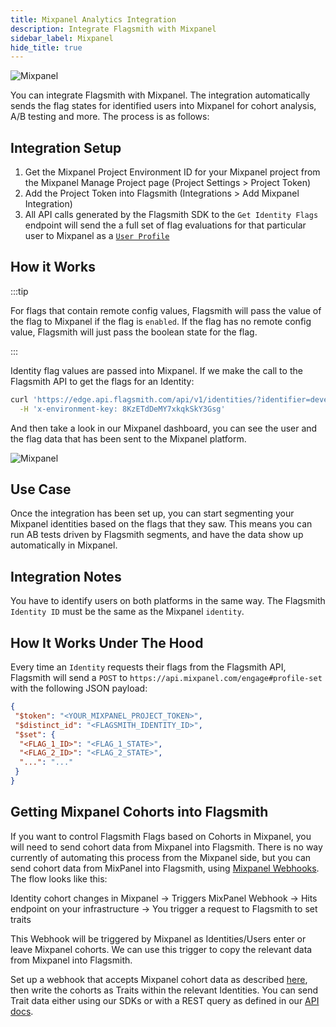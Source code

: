 ```yaml
---
title: Mixpanel Analytics Integration
description: Integrate Flagsmith with Mixpanel
sidebar_label: Mixpanel
hide_title: true
---
```


![Mixpanel](/img/integrations/mixpanel/mixpanel-logo.svg)

You can integrate Flagsmith with Mixpanel. The integration automatically sends the flag states for identified users into
Mixpanel for cohort analysis, A/B testing and more. The process is as follows:

## Integration Setup

1. Get the Mixpanel Project Environment ID for your Mixpanel project from the Mixpanel Manage Project page (Project
   Settings > Project Token)
2. Add the Project Token into Flagsmith (Integrations > Add Mixpanel Integration)
3. All API calls generated by the Flagsmith SDK to the `Get Identity Flags` endpoint will send the a full set of flag
   evaluations for that particular user to Mixpanel as a
   [`User Profile`](https://developer.mixpanel.com/reference/user-profiles)

## How it Works

:::tip

For flags that contain remote config values, Flagsmith will pass the value of the flag to Mixpanel if the flag is
`enabled`. If the flag has no remote config value, Flagsmith will just pass the boolean state for the flag.

:::

Identity flag values are passed into Mixpanel. If we make the call to the Flagsmith API to get the flags for an
Identity:

```bash
curl 'https://edge.api.flagsmith.com/api/v1/identities/?identifier=development_user_123456' \
  -H 'x-environment-key: 8KzETdDeMY7xkqkSkY3Gsg'
```

And then take a look in our Mixpanel dashboard, you can see the user and the flag data that has been sent to the
Mixpanel platform.

![Mixpanel](/img/integrations/mixpanel/mixpanel-integration-1.png)

## Use Case

Once the integration has been set up, you can start segmenting your Mixpanel identities based on the flags that they
saw. This means you can run AB tests driven by Flagsmith segments, and have the data show up automatically in Mixpanel.

## Integration Notes

You have to identify users on both platforms in the same way. The Flagsmith `Identity ID` must be the same as the
Mixpanel `identity`.

## How It Works Under The Hood

Every time an `Identity` requests their flags from the Flagsmith API, Flagsmith will send a `POST` to
`https://api.mixpanel.com/engage#profile-set` with the following JSON payload:

```json
{
 "$token": "<YOUR_MIXPANEL_PROJECT_TOKEN>",
 "$distinct_id": "<FLAGSMITH_IDENTITY_ID>",
 "$set": {
  "<FLAG_1_ID>": "<FLAG_1_STATE>",
  "<FLAG_2_ID>": "<FLAG_2_STATE>",
  "...": "..."
 }
}
```

## Getting Mixpanel Cohorts into Flagsmith

If you want to control Flagsmith Flags based on Cohorts in Mixpanel, you will need to send cohort data from Mixpanel
into Flagsmith. There is no way currently of automating this process from the Mixpanel side, but you can send cohort
data from MixPanel into Flagsmith, using [Mixpanel Webhooks](https://developer.mixpanel.com/docs/cohort-webhooks). The
flow looks like this:

Identity cohort changes in Mixpanel -> Triggers MixPanel Webhook -> Hits endpoint on your infrastructure -> You trigger
a request to Flagsmith to set traits

This Webhook will be triggered by Mixpanel as Identities/Users enter or leave Mixpanel cohorts. We can use this trigger
to copy the relevant data from Mixpanel into Flagsmith.

Set up a webhook that accepts Mixpanel cohort data as described
[here](https://developer.mixpanel.com/docs/cohort-webhooks), then write the cohorts as Traits within the relevant
Identities. You can send Trait data either using our SDKs or with a REST query as defined in our
[API docs](/api/bulk-insert-identities-overwrite).
